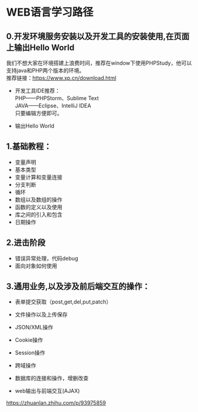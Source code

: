 ﻿# WEB语言学习路径

## 0.开发环境服务安装以及开发工具的安装使用,在页面上输出Hello  World     

我们不想大家在环境搭建上浪费时间，推荐在window下使用PHPStudy，他可以支持java和PHP两个版本的环境。  
推荐链接：https://www.xp.cn/download.html  

- 开发工具IDE推荐：  
PHP——PHPStorm、Sublime Text   
JAVA——Eclipse、IntelliJ IDEA  
只要编辑方便即可。  

- 输出Hello World  

## 1.基础教程：  
- 变量声明
- 基本类型
- 变量计算和变量连接
- 分支判断
- 循环
- 数组以及数组的操作
- 函数的定义以及使用
- 库之间的引入和包含
- 日期操作

## 2.进击阶段

- 错误异常处理，代码debug
- 面向对象如何使用

## 3.通用业务,以及涉及前后端交互的操作：  

- 表单提交获取（post,get,del,put,patch）  
- 文件操作以及上传保存    
- JSON/XML操作  
- Cookie操作  
- Session操作  
- 跨域操作  

- 数据库的连接和操作，增删改查  
- web输出与前端交互(AJAX)  

https://zhuanlan.zhihu.com/p/93975859
